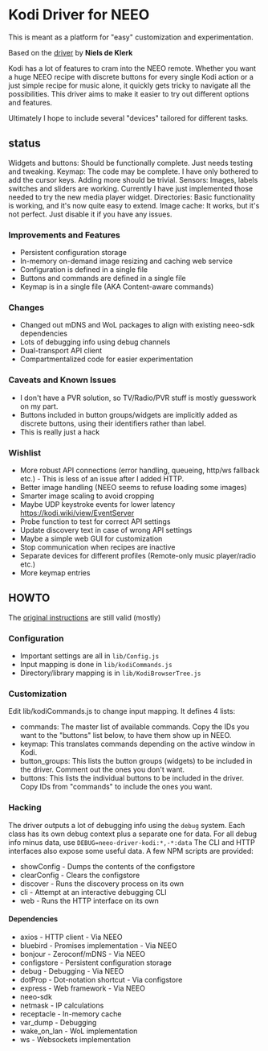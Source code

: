 # Kodi Driver for NEEO

This is meant as a platform for "easy" customization and experimentation.

Based on the [driver](https://github.com/nklerk/neeo_driver-kodi) by **Niels de Klerk**

Kodi has a lot of features to cram into the NEEO remote. Whether you want a huge NEEO recipe with discrete buttons for every single Kodi action or a just simple recipe for music alone, it quickly gets tricky to navigate all the possibilities.
This driver aims to make it easier to try out different options and features.

Ultimately I hope to include several "devices" tailored for different tasks.

## status

Widgets and buttons: Should be functionally complete. Just needs testing and tweaking.
Keymap: The code may be complete. I have only bothered to add the cursor keys. Adding more should be trivial.
Sensors: Images, labels switches and sliders are working. Currently I have just implemented those needed to try the new media player widget.
Directories: Basic functionality is working, and it's now quite easy to extend.
Image cache: It works, but it's not perfect. Just disable it if you have any issues.

### Improvements and Features

* Persistent configuration storage
* In-memory on-demand image resizing and caching web service
* Configuration is defined in a single file
* Buttons and commands are defined in a single file
* Keymap is in a single file (AKA Content-aware commands)

### Changes

* Changed out mDNS and WoL packages to align with existing neeo-sdk dependencies
* Lots of debugging info using debug channels
* Dual-transport API client
* Compartmentalized code for easier experimentation

### Caveats and Known Issues

* I don't have a PVR solution, so TV/Radio/PVR stuff is mostly guesswork on my part.
* Buttons included in button groups/widgets are implicitly added as discrete buttons, using their identifiers rather than label.
* This is really just a hack

### Wishlist

* More robust API connections (error handling, queueing, http/ws fallback etc.) - This is less of an issue after I added HTTP.
* Better image handling (NEEO seems to refuse loading some images)
* Smarter image scaling to avoid cropping
* Maybe UDP keystroke events for lower latency https://kodi.wiki/view/EventServer
* Probe function to test for correct API settings
* Update discovery text in case of wrong API settings
* Maybe a simple web GUI for customization
* Stop communication when recipes are inactive
* Separate devices for different profiles (Remote-only music player/radio etc.)
* More keymap entries

## HOWTO

The [original instructions](https://github.com/nklerk/neeo_driver-kodi/blob/master/README.md#getting-started) are still valid (mostly)

### Configuration

* Important settings are all in `lib/Config.js`
* Input mapping is done in `lib/kodiCommands.js`
* Directory/library mapping is in `lib/KodiBrowserTree.js`

### Customization

Edit lib/kodiCommands.js to change input mapping. It defines 4 lists:
* commands: The master list of available commands. Copy the IDs you want to the "buttons" list below, to have them show up in NEEO.
* keymap: This translates commands depending on the active window in Kodi.
* button_groups: This lists the button groups (widgets) to be included in the driver. Comment out the ones you don't want.
* buttons:  This lists the individual buttons to be included in the driver. Copy IDs from "commands" to include the ones you want.

### Hacking

The driver outputs a lot of debugging info using the `debug` system. Each class has its own debug context plus a separate one for data.
For all debug info minus data, use `DEBUG=neeo-driver-kodi:*,-*:data`
The CLI and HTTP interfaces also expose some useful data.
A few NPM scripts are provided:
* showConfig - Dumps the contents of the configstore
* clearConfig - Clears the configstore
* discover - Runs the discovery process on its own
* cli - Attempt at an interactive debugging CLI
* web - Runs the HTTP interface on its own

#### Dependencies

* axios - HTTP client - Via NEEO
* bluebird - Promises implementation - Via NEEO
* bonjour - Zeroconf/mDNS - Via NEEO
* configstore - Persistent configuration storage
* debug - Debugging - Via NEEO
* dotProp - Dot-notation shortcut - Via configstore
* express - Web framework - Via NEEO
* neeo-sdk
* netmask - IP calculations
* receptacle - In-memory cache
* var_dump - Debugging
* wake_on_lan - WoL implementation
* ws - Websockets implementation
